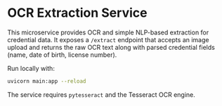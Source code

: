 # OCR Extraction Service

This microservice provides OCR and simple NLP-based extraction for credential data. It exposes a `/extract` endpoint that accepts an image upload and returns the raw OCR text along with parsed credential fields (name, date of birth, license number).

Run locally with:
```bash
uvicorn main:app --reload
```

The service requires `pytesseract` and the Tesseract OCR engine.
